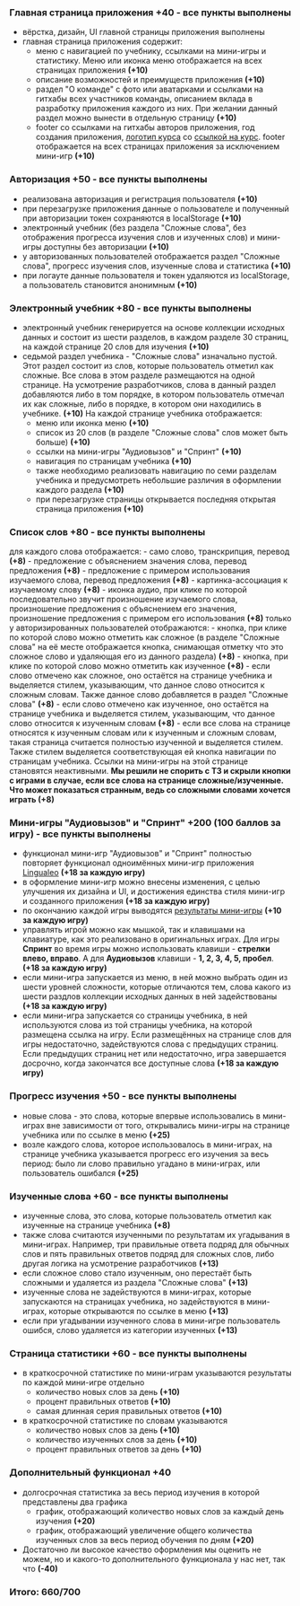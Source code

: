 ### Главная страница приложения +40 - все пункты выполнены
  - вёрстка, дизайн, UI главной страницы приложения выполнены
  - главная страница приложения содержит:
    - меню с навигацией по учебнику, ссылками на мини-игры и статистику. Меню или иконка меню отображается на всех страницах приложения **(+10)**
    - описание возможностей и преимуществ приложения **(+10)**
    - раздел "О команде" с фото или аватарками и ссылками на гитхабы всех участников команды, описанием вклада в разработку приложения каждого из них. При желании данный раздел можно вынести в отдельную страницу **(+10)**
    - footer со ссылками на гитхабы авторов приложения, год создания приложения, [логотип курса](https://rs.school/images/rs_school_js.svg) со [ссылкой на курс](https://rs.school/js/). footer отображается на всех страницах приложения за исключением мини-игр **(+10)**

### Авторизация +50 - все пункты выполнены
  - реализована авторизация и регистрация пользователя **(+10)**
  - при перезагрузке приложения данные о пользователе и полученный при авторизации токен сохраняются в localStorage **(+10)**
  - электронный учебник (без раздела "Сложные слова", без отображения прогресса изучения слов и изученных слов) и мини-игры доступны без авторизации **(+10)**
  - у авторизованных пользователей отображается раздел "Сложные слова", прогресс изучения слов, изученные слова и статистика **(+10)**
  - при логауте данные пользователя и токен удаляются из localStorage, а пользователь становится анонимным **(+10)**

### Электронный учебник +80 - все пункты выполнены
  - электронный учебник генерируется на основе коллекции исходных данных и состоит из шести разделов, в каждом разделе 30 страниц, на каждой странице 20 слов для изучения **(+10)**
  - седьмой раздел учебника - "Сложные слова" изначально пустой. Этот раздел состоит из слов, которые пользователь отметил как сложные. Все слова в этом разделе размещаются на одной странице. На усмотрение разработчиков, слова в данный раздел добавляются либо в том порядке, в котором пользователь отмечал их как сложные, либо в порядке, в котором они находились в учебнике. **(+10)**
  На каждой странице учебника отображается:
    - меню или иконка меню **(+10)**
    - список из 20 слов (в разделе "Сложные слова" слов может быть больше) **(+10)**
    - ссылки на мини-игры "Аудиовызов" и "Спринт" **(+10)**
    - навигация по страницам учебника **(+10)**
    - также необходимо реализовать навигацию по семи разделам учебника и предусмотреть небольшие различия в  оформлении каждого раздела **(+10)**
    - при перезагрузке страницы открывается последняя открытая страница приложения **(+10)**

### Список слов +80 - все пункты выполнены
  для каждого слова отображается:
    - само слово, транскрипция, перевод **(+8)**
    - предложение с объяснением значения слова, перевод предложения **(+8)**
    - предложение с примером использования изучаемого слова, перевод предложения **(+8)**
    - картинка-ассоциация к изучаемому слову **(+8)**
    - иконка аудио, при клике по которой последовательно звучит произношение изучаемого слова, произношение предложения с объяснением его значения, произношение предложения с примером его использования **(+8)**
  только у авторизированных пользователей отображаются:
    - кнопка, при клике по которой слово можно отметить как сложное (в разделе "Сложные слова" на её месте отображается кнопка, снимающая отметку что это сложное слово и удаляющая его из данного раздела) **(+8)**
    - кнопка, при клике по которой слово можно отметить как изученное **(+8)**
    - если слово отмечено как сложное, оно остаётся на странице учебника и выделяется стилем, указывающим, что данное слово относится к сложным словам. Также данное слово добавляется в раздел "Сложные слова" **(+8)**
    - если слово отмечено как изученное, оно остаётся на странице учебника и выделяется стилем, указывающим, что данное слово относится к изученным словам **(+8)**
    - если все слова на странице относятся к изученным словам или к изученным и сложным словам, такая страница считается полностью изученной и выделяется стилем. Также стилем выделяется соответствующая ей кнопка навигации по страницам учебника. Ссылки на мини-игры на этой странице становятся неактивными. **Мы решили не спорить с ТЗ и скрыли кнопки с играми в случае, если все слова на странице сложные/изученные. Что может показаться странным, ведь со сложными словами хочется играть (+8)**

### Мини-игры "Аудиовызов" и "Спринт" +200 (100 баллов за игру) - все пункты выполнены

- функционал мини-игр "Аудиовызов" и "Спринт" полностью повторяет функционал одноимённых мини-игр приложения [Lingualeo](https://lingualeo.com/ru/training) **(+18 за каждую игру)**
- в оформление мини-игр можно внесены изменения, с целью улучшения их дизайна и UI, и достижения единства стиля мини-игр и созданного приложения **(+18 за каждую игру)**
- по окончанию каждой игры выводятся [результаты мини-игры](https://raw.githubusercontent.com/rolling-scopes-school/tasks/2983a7b386dd7335969f5b227457aee4680c4868/tasks/rslang/images/rslang11.png) **(+10 за каждую игру)**
- управлять игрой можно как мышкой, так и клавишами на клавиатуре, как это реализовано в оригинальных играх. Для игры **Спринт** во время игры можно использовать клавиши - **стрелки влево, вправо**. А для **Аудиовызов** клавиши - **1, 2, 3, 4, 5, пробел**. **(+18 за каждую игру)**
- если мини-игра запускается из меню, в ней можно выбрать один из шести уровней сложности, которые отличаются тем, слова какого из шести раздлов коллекции исходных данных в ней задействованы **(+18 за каждую игру)**
- если мини-игра запускается со страницы учебника, в ней используются слова из той страницы учебника, на которой размещена ссылка на игру. Если размещённых на странице слов для игры недостаточно, задействуются слова с предыдущих страниц. Если предыдущих страниц нет или недостаточно, игра завершается досрочно, когда закончатся все доступные слова **(+18 за каждую игру)**

###  Прогресс изучения +50 - все пункты выполнены

- новые слова - это слова, которые впервые использовались в мини-играх вне зависимости от того, открывались мини-игры на странице учебника или по ссылке в меню **(+25)**
- возле каждого слова, которое использовалось в мини-играх, на странице учебника указывается прогресс его изучения за весь период: было ли слово правильно угадано в мини-играх, или пользователь ошибался **(+25)**

### Изученные слова +60 - все пункты выполнены

- изученные слова, это слова, которые пользователь отметил как изученные на странице учебника **(+8)**
- также слова считаются изученными по результатам их угадывания в мини-играх. Например, три правильные ответа подряд для обычных слов и пять правильных ответов подряд для сложных слов, либо другая логика на усмотрение разработчиков **(+13)**
- если сложное слово стало изученным, оно перестаёт быть сложными и удаляется из раздела "Сложные слова" **(+13)**
- изученные слова не задействуются в мини-играх, которые запускаются на страницах учебника, но задействуются в мини-играх, которые открываются по ссылке в меню **(+13)**
- если при угадывании изученного слова в мини-игре пользователь ошибся, слово удаляется из категории изученных **(+13)**

###  Страница статистики +60 - все пункты выполнены

- в краткосрочной статистике по мини-играм указываются результаты по каждой мини-игре отдельно
  - количество новых слов за день **(+10)**
  - процент правильных ответов **(+10)**
  - самая длинная серия правильных ответов **(+10)**
- в краткосрочной статистике по словам указываются
  - количество новых слов за день **(+10)**
  - количество изученных слов за день **(+10)**
  - процент правильных ответов за день **(+10)**

### Дополнительный функционал +40
- долгосрочная статистика за весь период изучения в которой представлены два графика
  - график, отображающий количество новых слов за каждый день изучения **(+20)**
  - график, отображающий увеличение общего количества изученных слов за весь период обучения по дням **(+20)**
- Достаточно ли высокое качество оформления мы оценить не можем, но и какого-то дополнительного функционала у нас нет, так что **(-40)**


### Итого: 660/700
